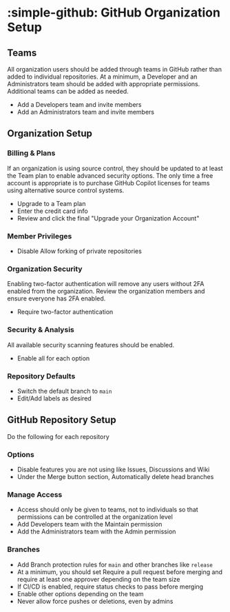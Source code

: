 # :simple-github: GitHub Organization Setup

## Teams

All organization users should be added through teams in GitHub rather than added
to individual repositories. At a minimum, a Developer and an Administrators team
should be added with appropriate permissions. Additional teams can be added as
needed.

- Add a Developers team and invite members
- Add an Administrators team and invite members

## Organization Setup

### Billing & Plans

If an organization is using source control, they should be updated to at least
the Team plan to enable advanced security options. The only time a free account
is appropriate is to purchase GitHub Copilot licenses for teams using alternative
source control systems.

- Upgrade to a Team plan
- Enter the credit card info
- Review and click the final "Upgrade your Organization Account"

### Member Privileges

- Disable Allow forking of private repositories

### Organization Security

Enabling two-factor authentication will remove any users without 2FA enabled
from the organization. Review the organization members and ensure everyone has
2FA enabled.

- Require two-factor authentication

### Security & Analysis

All available security scanning features should be enabled.

- Enable all for each option

### Repository Defaults

- Switch the default branch to `main`
- Edit/Add labels as desired

## GitHub Repository Setup

Do the following for each repository

### Options

- Disable features you are not using like Issues, Discussions and Wiki
- Under the Merge button section, Automatically delete head branches

### Manage Access

- Access should only be given to teams, not to individuals so that permissions can be controlled at the organization level
- Add Developers team with the Maintain permission
- Add the Administrators team with the Admin permission

### Branches

- Add Branch protection rules for `main` and other branches like `release`
- At a minimum, you should set Require a pull request before merging and require at least one approver depending on the team size
- If CI/CD is enabled, require status checks to pass before merging
- Enable other options depending on the team
- Never allow force pushes or deletions, even by admins
